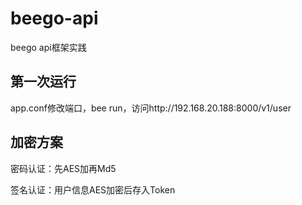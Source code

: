 # beego-api
beego api框架实践

## 第一次运行
app.conf修改端口，bee run，访问http://192.168.20.188:8000/v1/user

## 加密方案
密码认证：先AES加再Md5

签名认证：用户信息AES加密后存入Token
